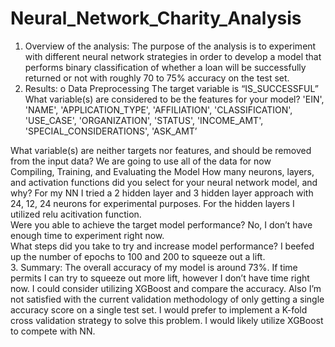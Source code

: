 # Neural_Network_Charity_Analysis


1.	Overview of the analysis:  The purpose of the analysis is to experiment with different neural network strategies in order to develop a model that performs binary classification of whether a loan will be successfully returned or not with roughly 70 to 75% accuracy on the test set.  
2.	Results: 
o	Data Preprocessing
The target variable is “IS_SUCCESSFUL”
What variable(s) are considered to be the features for your model?
'EIN', 'NAME', 'APPLICATION_TYPE', 'AFFILIATION', 'CLASSIFICATION',
   'USE_CASE', 'ORGANIZATION', 'STATUS', 'INCOME_AMT',
'SPECIAL_CONSIDERATIONS', 'ASK_AMT’

What variable(s) are neither targets nor features, and should be removed from the input data? We are going to use all of the data for now   
Compiling, Training, and Evaluating the Model
How many neurons, layers, and activation functions did you select for your neural network model, and why?
For my NN I tried a 2 hidden layer and 3 hidden layer approach with 24, 12, 24 neurons for experimental purposes.  For the hidden layers I utilized relu acitivation function.  
Were you able to achieve the target model performance?   No, I don’t have enough time to experiment right now.   
What steps did you take to try and increase model performance? I beefed up the number of epochs to 100 and 200 to squeeze out a lift.  
3.	Summary: 
The overall accuracy of my model is around 73%.  If time permits I can try to squeeze out more lift, however I don’t have time right now.   I could consider utilizing XGBoost and compare the accuracy.   Also I’m not satisfied with the current validation methodology of only getting a single accuracy score on a single test set.   I would prefer to implement a K-fold cross validation strategy to solve this problem.  I would likely utilize XGBoost to compete with NN.  

